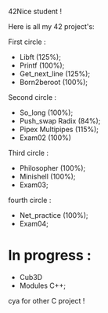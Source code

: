 42Nice student !

Here is all my 42 project's:

First circle :

- Libft (125%);
- Printf (100%);
- Get_next_line (125%);
- Born2beroot (100%);

Second circle :

- So_long (100%);
- Push_swap Radix (84%);
- Pipex Multipipes (115%);
- Exam02 (100%)

Third circle : 

- Philosopher (100%);
- Minishell (100%);
- Exam03;

fourth circle :

- Net_practice (100%);
- Exam04;


# In progress :

- Cub3D
- Modules C++;

cya for other C project ! 
